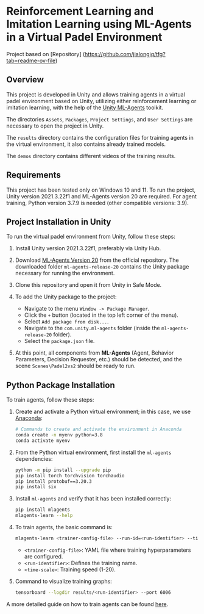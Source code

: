 # Reinforcement Learning and Imitation Learning using ML-Agents in a Virtual Padel Environment

Project based on [Repository] (https://github.com/jialongjq/tfg?tab=readme-ov-file)

## Overview

This project is developed in Unity and allows training agents in a virtual padel environment based on Unity, utilizing either reinforcement learning or imitation learning, with the help of the [Unity ML-Agents](https://github.com/Unity-Technologies/ml-agents) toolkit.

The directories <code>Assets</code>, <code>Packages</code>, <code>Project Settings</code>, and <code>User Settings</code> are necessary to open the project in Unity.

The <code>results</code> directory contains the configuration files for training agents in the virtual environment, it also contains already trained models.

The <code>demos</code> directory contains different videos of the training results.

## Requirements
This project has been tested only on Windows 10 and 11. To run the project, Unity version 2021.3.22f1 and ML-Agents version 20 are required. For agent training, Python version 3.7.9 is needed (other compatible versions: 3.9).

## Project Installation in Unity

To run the virtual padel environment from Unity, follow these steps:

1. Install Unity version 2021.3.22f1, preferably via Unity Hub.

2. Download [ML-Agents Version 20](https://github.com/Unity-Technologies/ml-agents/releases/tag/release_20) from the official repository. The downloaded folder `ml-agents-release-20` contains the Unity package necessary for running the environment.

3. Clone this repository and open it from Unity in Safe Mode.

4. To add the Unity package to the project:
    - Navigate to the menu `Window -> Package Manager`.
    - Click the `+` button (located in the top left corner of the menu).
    - Select `Add package from disk...`.
    - Navigate to the `com.unity.ml-agents` folder (inside the `ml-agents-release-20` folder).
    - Select the `package.json` file.

5. At this point, all components from **ML-Agents** (Agent, Behavior Parameters, Decision Requester, etc.) should be detected, and the scene `Scenes\Padel2vs2` should be ready to run.

## Python Package Installation

To train agents, follow these steps:

1. Create and activate a Python virtual environment; in this case, we use [Anaconda](https://www.anaconda.com/download):

    ```bash
    # Commands to create and activate the environment in Anaconda
    conda create -n myenv python=3.8
    conda activate myenv
    ```

2. From the Python virtual environment, first install the `ml-agents` dependencies:

    ```bash
    python -m pip install --upgrade pip
    pip install torch torchvision torchaudio
    pip install protobuf==3.20.3
    pip install six
    ```

3. Install `ml-agents` and verify that it has been installed correctly:

    ```bash
    pip install mlagents
    mlagents-learn --help
    ```

4. To train agents, the basic command is:

    ```bash
    mlagents-learn <trainer-config-file> --run-id=<run-identifier> --time-scale=x
    ```

    - `<trainer-config-file>`: YAML file where training hyperparameters are configured.
    - `<run-identifier>`: Defines the training name.
    - `<time-scale>`: Training speed (1-20).

5. Command to visualize training graphs:

    ```bash
    tensorboard --logdir results/<run-identifier> --port 6006
    ```

A more detailed guide on how to train agents can be found [here](https://github.com/Unity-Technologies/ml-agents/blob/develop/docs/Training-ML-Agents.md).